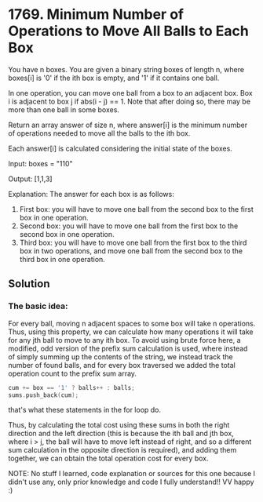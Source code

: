 # 1769. Minimum Number of Operations to Move All Balls to Each Box

You have n boxes. You are given a binary string boxes of length n, where boxes[i] is '0' if the ith box is empty, and '1' if it contains one ball.

In one operation, you can move one ball from a box to an adjacent box. Box i is adjacent to box j if abs(i - j) == 1. Note that after doing so, there may be more than one ball in some boxes.

Return an array answer of size n, where answer[i] is the minimum number of operations needed to move all the balls to the ith box.

Each answer[i] is calculated considering the initial state of the boxes.

Input: boxes = "110"

Output: [1,1,3]

Explanation: The answer for each box is as follows:
1) First box: you will have to move one ball from the second box to the first box in one operation.
2) Second box: you will have to move one ball from the first box to the second box in one operation.
3) Third box: you will have to move one ball from the first box to the third box in two operations, and move one ball from the second box to the third box in one operation.

## Solution

### The basic idea:

For every ball, moving n adjacent spaces to some box will take n operations. Thus, using this property, we can calculate how many operations it will take for any jth ball to move to any ith box. To avoid using brute force here, a modified, odd version of the prefix sum calculation is used, where instead of simply summing up the contents of the string, we instead track the number of found balls, and for every box traversed we added the total operation count to the prefix sum array.

```cpp
cum += box == '1' ? balls++ : balls;
sums.push_back(cum);
```

that's what these statements in the for loop do.

Thus, by calculating the total cost using these sums in both the right direction and the left direction (this is because the ith ball and jth box, where i > j, the ball will have to move left instead of right, and so a different sum calculation in the opposite direction is required), and adding them together, we can obtain the total operation cost for every box.

NOTE: No stuff I learned, code explanation or sources for this one because I didn't use any, only prior knowledge and code I fully understand!! VV happy :)
